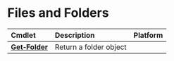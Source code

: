 # Files and Folders 
Cmdlet|Description|Platform
:-----|:----------|:-------
**[Get&#8209;Folder](Get-Folder.md)** |Return a folder object|
